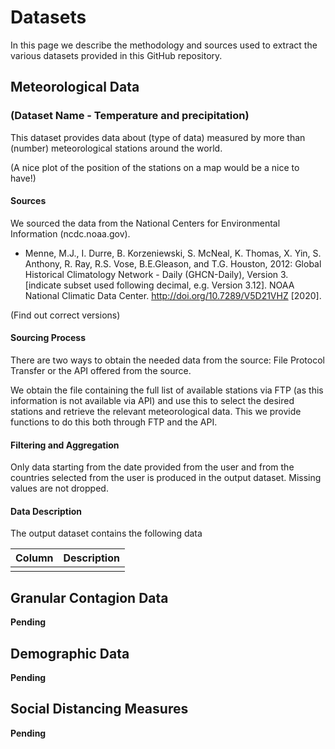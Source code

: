 # Datasets
In this page we describe the methodology and sources used to extract the various datasets provided in this GitHub repository.

## Meteorological Data

### (Dataset Name - Temperature and precipitation)

This dataset provides data about (type of data) measured by more than (number) meteorological stations around the world.

(A nice plot of the position of the stations on a map would be a nice to have!)

#### Sources
We sourced the data from the National Centers for Environmental Information (ncdc.noaa.gov).

* Menne, M.J., I. Durre, B. Korzeniewski, S. McNeal, K. Thomas, X. Yin, S. Anthony, R. Ray,
R.S. Vose, B.E.Gleason, and T.G. Houston, 2012: Global Historical Climatology Network -
Daily (GHCN-Daily), Version 3. [indicate subset used following decimal,
e.g. Version 3.12].
NOAA National Climatic Data Center. http://doi.org/10.7289/V5D21VHZ [2020].

(Find out correct versions)

#### Sourcing Process
There are two ways to obtain the needed data from the source: File Protocol Transfer or the API offered from the source.

We obtain the file containing the full list of available stations via FTP (as this information is not available via API) and use
this to select the desired stations and retrieve the relevant meteorological data. This we provide functions to do this both through
FTP and the API.

#### Filtering and Aggregation
Only data starting from the date provided from the user and from the countries selected from the user is produced in the output dataset.
Missing values are not dropped.

#### Data Description
The output dataset contains the following data

| Column | Description |
| ------ | ----------- |
|        |             |

## Granular Contagion Data

**Pending**

## Demographic Data

**Pending**

## Social Distancing Measures

**Pending**
